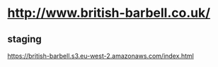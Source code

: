 # http://www.british-barbell.co.uk/


## staging

https://british-barbell.s3.eu-west-2.amazonaws.com/index.html
